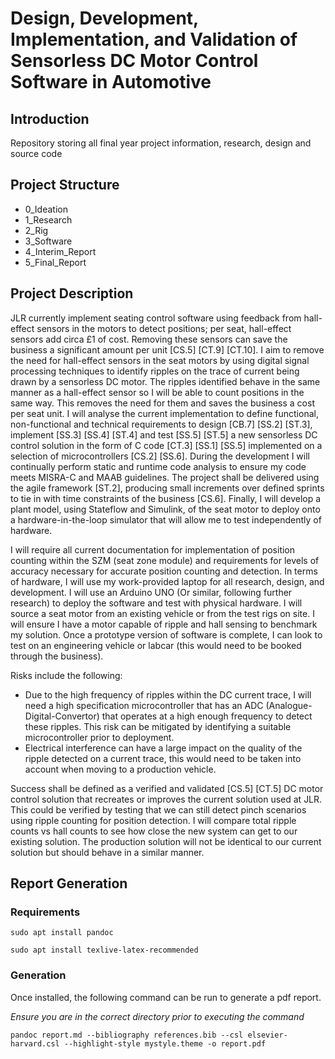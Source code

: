 # Design, Development, Implementation, and Validation of Sensorless DC Motor Control Software in Automotive
## Introduction
Repository storing all final year project information, research, design and source code

## Project Structure

- 0_Ideation
- 1_Research
- 2_Rig
- 3_Software
- 4_Interim_Report
- 5_Final_Report

## Project Description
JLR currently implement seating control software using feedback from hall-effect sensors in the motors to detect positions; per seat, hall-effect sensors add circa £1 of cost. Removing these sensors can save the business a significant amount per unit [CS.5] [CT.9] [CT.10]. I aim to remove the need for hall-effect sensors in the seat motors by using digital signal processing techniques to identify ripples on the trace of current being drawn by a sensorless DC motor. The ripples identified behave in the same manner as a hall-effect sensor so I will be able to count positions in the same way. This removes the need for them and saves the business a cost per seat unit. I will analyse the current implementation to define functional, non-functional and technical requirements to design [CB.7] [SS.2] [ST.3], implement [SS.3] [SS.4] [ST.4] and test [SS.5] [ST.5] a new sensorless DC control solution in the form of C code [CT.3] [SS.1] [SS.5] implemented on a selection of microcontrollers [CS.2] [SS.6]. During the development I will continually perform static and runtime code analysis to ensure my code meets MISRA-C and MAAB guidelines. The project shall be delivered using the agile framework [ST.2], producing small increments over defined sprints to tie in with time constraints of the business [CS.6]. Finally, I will develop a plant model, using Stateflow and Simulink, of the seat motor to deploy onto a hardware-in-the-loop simulator that will allow me to test independently of hardware.

I will require all current documentation for implementation of position counting within the SZM (seat zone module) and requirements for levels of accuracy necessary for accurate position counting and detection. In terms of hardware, I will use my work-provided laptop for all research, design, and development. I will use an Arduino UNO (Or similar, following further research) to deploy the software and test with physical hardware. I will source a seat motor from an existing vehicle or from the test rigs on site. I will ensure I have a motor capable of ripple and hall sensing to benchmark my solution. Once a prototype version of software is complete, I can look to test on an engineering vehicle or labcar (this would need to be booked through the business).

Risks include the following: 

- Due to the high frequency of ripples within the DC current trace, I will need a high specification microcontroller that has an ADC (Analogue-Digital-Convertor) that operates at a high enough frequency to detect these ripples. This risk can be mitigated by identifying a suitable microcontroller prior to deployment. 
- Electrical interference can have a large impact on the quality of the ripple detected on a current trace, this would need to be taken into account when moving to a production vehicle.

Success shall be defined as a verified and validated [CS.5] [CT.5] DC motor control solution that recreates or improves the current solution used at JLR. This could be verified by testing that we can still detect pinch scenarios using ripple counting for position detection. I will compare total ripple counts vs hall counts to see how close the new system can get to our existing solution. The production solution will not be identical to our current solution but should behave in a similar manner.

## Report Generation
### Requirements
```
sudo apt install pandoc

sudo apt install texlive-latex-recommended
```

### Generation
Once installed, the following command can be run to generate a pdf report.

*Ensure you are in the correct directory prior to executing the command*

```
pandoc report.md --bibliography references.bib --csl elsevier-harvard.csl --highlight-style mystyle.theme -o report.pdf
```